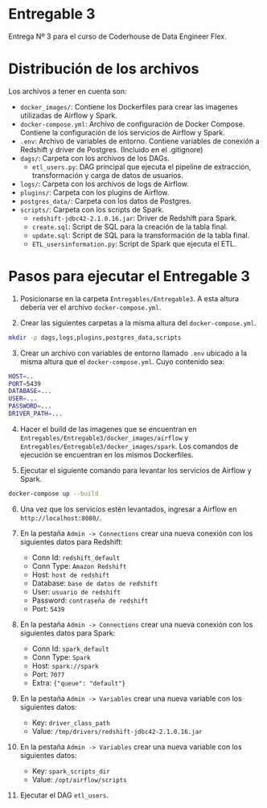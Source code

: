 # Entregable 3
Entrega Nº 3 para el curso de Coderhouse de Data Engineer Flex.

# Distribución de los archivos
Los archivos a tener en cuenta son:
* `docker_images/`: Contiene los Dockerfiles para crear las imagenes utilizadas de Airflow y Spark.
* `docker-compose.yml`: Archivo de configuración de Docker Compose. Contiene la configuración de los servicios de Airflow y Spark.
* `.env`: Archivo de variables de entorno. Contiene variables de conexión a Redshift y driver de Postgres. (Incluido en el .gitignore)
* `dags/`: Carpeta con los archivos de los DAGs.
    * `etl_users.py`: DAG principal que ejecuta el pipeline de extracción, transformación y carga de datos de usuarios.
* `logs/`: Carpeta con los archivos de logs de Airflow.
* `plugins/`: Carpeta con los plugins de Airflow.
* `postgres_data/`: Carpeta con los datos de Postgres.
* `scripts/`: Carpeta con los scripts de Spark.
    * `redshift-jdbc42-2.1.0.16.jar`: Driver de Redshift para Spark.
    * `create.sql`: Script de SQL para la creación de la tabla final.
    * `update.sql`: Script de SQL para la transformación de la tabla final.
    * `ETL_usersinformation.py`: Script de Spark que ejecuta el ETL.

# Pasos para ejecutar el Entregable 3
1. Posicionarse en la carpeta `Entregables/Entregable3`. A esta altura debería ver el archivo `docker-compose.yml`.

2. Crear las siguientes carpetas a la misma altura del `docker-compose.yml`.
```bash
mkdir -p dags,logs,plugins,postgres_data,scripts
```

3. Crear un archivo con variables de entorno llamado `.env` ubicado a la misma altura que el `docker-compose.yml`. Cuyo contenido sea:
```bash
HOST=..
PORT=5439
DATABASE=...
USER=...
PASSWORD=...
DRIVER_PATH=...
```

4. Hacer el build de las imagenes que se encuentran en `Entregables/Entregable3/docker_images/airflow` y `Entregables/Entregable3/docker_images/spark`. Los comandos de ejecución se 
encuentran en los mismos Dockerfiles.

5. Ejecutar el siguiente comando para levantar los servicios de Airflow y Spark.
```bash
docker-compose up --build
```
6. Una vez que los servicios estén levantados, ingresar a Airflow en `http://localhost:8080/`.

7. En la pestaña `Admin -> Connections` crear una nueva conexión con los siguientes datos para Redshift:
    * Conn Id: `redshift_default`
    * Conn Type: `Amazon Redshift`
    * Host: `host de redshift`
    * Database: `base de datos de redshift`
    * User: `usuario de redshift`
    * Password: `contraseña de redshift`
    * Port: `5439`

8. En la pestaña `Admin -> Connections` crear una nueva conexión con los siguientes datos para Spark:
    * Conn Id: `spark_default`
    * Conn Type: `Spark`
    * Host: `spark://spark`
    * Port: `7077`
    * Extra: `{"queue": "default"}`

9. En la pestaña `Admin -> Variables` crear una nueva variable con los siguientes datos:
    * Key: `driver_class_path`
    * Value: `/tmp/drivers/redshift-jdbc42-2.1.0.16.jar`

10. En la pestaña `Admin -> Variables` crear una nueva variable con los siguientes datos:
    * Key: `spark_scripts_dir`
    * Value: `/opt/airflow/scripts`

11. Ejecutar el DAG `etl_users`.